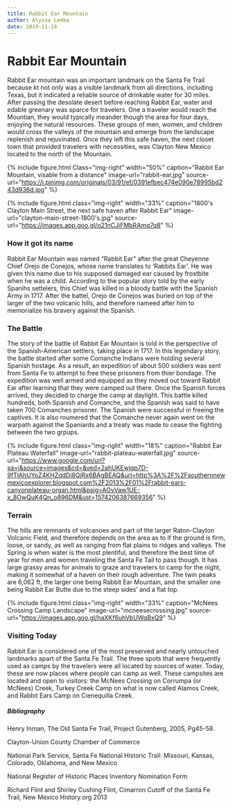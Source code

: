 ```yaml
---
title: Rabbit Ear Mountain
author: Alyssa Lemke
date: 2019-11-18
---
```


# Rabbit Ear Mountain

Rabbit Ear mountain was an important landmark on the Santa Fe Trail because kt not only was a visible landmark from all directions, including Texas, but it indicated a reliable source of drinkable water for 30 miles. After passing the desolate desert before reaching Rabbit Ear, water and edable greenary was sparce for travelers. One a traveler would reach the Mountian, they would typically meander though the area for four days, enjoying the natural resources. These groups of men, women, and children would cross the valleys of the mountain and emerge from the landscape replenish and rejuvinated. Once they left this safe haven, the next closet town that provided travelers with necessities, was Clayton New Mexico located to the north of the Mountain. 

{% include figure.html
  Class="img-right"
  width="50%"
  caption="Rabbit Ear Mountain, visable from a distance"
  image-url="rabbit-ear.jpg"
  source-url="https://i.pinimg.com/originals/03/91/ef/0391efbec474e090e78995bd243d936d.jpg" %}

{% include figure.html
  class="img-right"
  width="33%"
  caption="1800's Clayton Main Street, the next safe haven after Rabbit Ear"
  image-url="clayton-main-street-1800's.jpg"
  source-url="https://images.app.goo.gl/o21nCJiFMbRAmq7q8"
%}
### How it got its name

Rabbit Ear Mountain was named “Rabbit Ear” after the great Cheyenne Chief Orejo de Conejos, whose name translates to ‘Rabbits Ear’. He was given this name due to his supposed damaged ear caused by frostbite when he was a child. According to the popular story told by the early Spanihs settelers, this Chief was killed in a bloody battle with the Spanish Army in 1717. After the battel, Orejo de Conejos was buried on top of the larger of the two volcanic hills, and therefore nameed after him to memorialize his bravery against the Spanish. 

### The Battle

The story of the battle of Rabbit Ear Mountain is told in the perspective of the Spanish-American settlers, taking place in 1717. In this legendary story, the battle started after some Comanche Indians were holding several Spanish hostage. As a result, an expedition of about 500 soldiers was sent from Santa Fe to attempt to free these prisoners from thier bondage. The expedition was well armed and equipped as they moved out toward Rabbit Ear after learning that they were camped out there. Once the Spanish forces arrived, they decided to charge the camp at daylight. This battle killed hundreds, both Spanish and Comanche, and the Spanish was said to have taken 700 Comanches prisoner. The Spanish were successful in freeing the captives. It is also roumered that the Comanche never again went on the warpath against the Spaniards and a treaty was made to cease the fighting between the two grpups. 

{% include figure.html
  class="img-right"
  width="18%"
  caption="Rabbit Ear Plateau Waterfall"
  image-url="rabbit-plateau-waterfall.jpg"
  source-url="https://www.google.com/url?sa=i&source=images&cd=&ved=2ahUKEwjqp7D-9fTlAhUYoZ4KHZqdDi8QjRx6BAgBEAQ&url=http%3A%2F%2Fsouthernnewmexicoexplorer.blogspot.com%2F2013%2F01%2Frabbit-ears-canyonplateau-organ.html&psig=AOvVaw1UE-x_8OwQuK4Qn_o896DM&ust=1574206387669356"
%}

### Terrain

The hills are remnants of volcanoes and part of the larger Raton-Clayton Volcanic Field, and therefore depends on the area as to if the ground is firm, loose, or sandy, as well as ranging from flat plains to ridges and valleys. The Spring is when water is the most plentiful, and therefore the best time of year for men and women traveling the Santa Fe Tail to pass though. It has large grassy areas for animals to graze and travelers to camp for the night, making it somewhat of a haven on their rough adventure. The twin peaks are 6,062 ft, the larger one being Rabbit Ear Mountain, and the smaller one being Rabbit Ear Butte due to the steep sides’ and a flat top.

{% include figure.html
  class="img-right"
  width="33%"
  caption="McNees Crossing Camp Landscape"
  image-url="mcneesecrossing.jpg"
  source-url="https://images.app.goo.gl/haXKf6uhVbUWqBxQ9"
%}

### Visiting Today

Rabbit Ear is considered one of the most preserved and nearly untouched landmarks apart of the Santa Fe Trail. The three spots that were frequently used as camps by the travelers were all located by sources of water. Today, these are now places where people can camp as well. These campsites are located and open to visitors: the McNees Crossing on Corrumpa (or McNees) Creek, Turkey Creek Camp on what is now called Alamos Creek, and Rabbit Ears Camp on Cienequilla Creek.



##### Bibliography 

Henry Inman, The Old Santa Fe Trail, Project Gutenberg, 2005, Pg45-58.

Clayton-Union County Chamber of Commerce

National Park Service, Santa Fe National Historic Trail: Missouri, Kansas, Colorado, Oklahoma, and New Mexico 

National Register of Historic Places Inventory Nomination Form

Richard Flint and Shirley Cushing Flint, Cimarron Cutoff of the Santa Fe Trail, New Mexico History.org 2013
